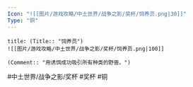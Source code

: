 ```yaml
---
Icon: "![[图片/游戏攻略/中土世界/战争之影/奖杯/饲养员.png|30]]"
Type: "铜"
---
```

```ad-common-bronze-trophy
title: (Title:: "饲养员")
![[图片/游戏攻略/中土世界/战争之影/奖杯/饲养员.png|100]]

(Comment:: "用诱饵成功吸引所有种类的野兽。")
```

#中土世界/战争之影/奖杯 #奖杯 #铜
